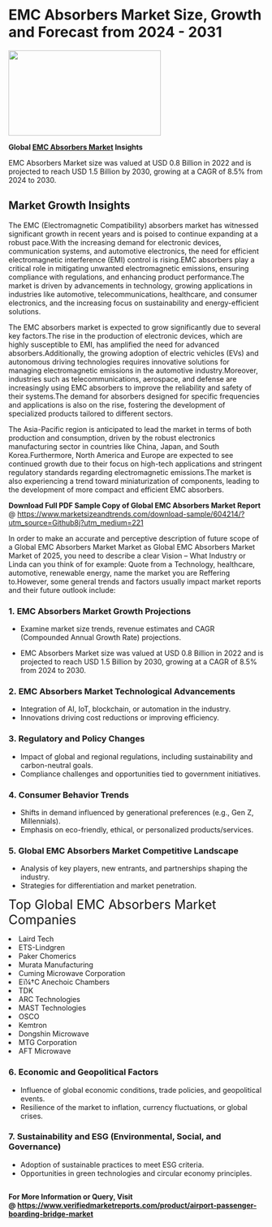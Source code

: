 <H1>EMC Absorbers Market Size, Growth and Forecast from 2024 - 2031</H1><img class="aligncenter size-medium wp-image-584254" src="https://thirdeyenews.in/wp-content/uploads/2024/09/Global-Market-Research-300x168.jpeg" alt="" width="300" height="168" /><p><strong>Global&nbsp;<a href="https://www.marketsizeandtrends.com/download-sample/604214/?utm_source=Github8j?utm_medium=221">EMC Absorbers Market</a> Insights</strong></p><p>EMC Absorbers Market size was valued at USD 0.8 Billion in 2022 and is projected to reach USD 1.5 Billion by 2030, growing at a CAGR of 8.5% from 2024 to 2030.</p><p><h2>Market Growth Insights</h2> <p>The EMC (Electromagnetic Compatibility) absorbers market has witnessed significant growth in recent years and is poised to continue expanding at a robust pace.With the increasing demand for electronic devices, communication systems, and automotive electronics, the need for efficient electromagnetic interference (EMI) control is rising.EMC absorbers play a critical role in mitigating unwanted electromagnetic emissions, ensuring compliance with regulations, and enhancing product performance.The market is driven by advancements in technology, growing applications in industries like automotive, telecommunications, healthcare, and consumer electronics, and the increasing focus on sustainability and energy-efficient solutions.</p> <p>The EMC absorbers market is expected to grow significantly due to several key factors.The rise in the production of electronic devices, which are highly susceptible to EMI, has amplified the need for advanced absorbers.Additionally, the growing adoption of electric vehicles (EVs) and autonomous driving technologies requires innovative solutions for managing electromagnetic emissions in the automotive industry.Moreover, industries such as telecommunications, aerospace, and defense are increasingly using EMC absorbers to improve the reliability and safety of their systems.The demand for absorbers designed for specific frequencies and applications is also on the rise, fostering the development of specialized products tailored to different sectors.</p> <p>The Asia-Pacific region is anticipated to lead the market in terms of both production and consumption, driven by the robust electronics manufacturing sector in countries like China, Japan, and South Korea.Furthermore, North America and Europe are expected to see continued growth due to their focus on high-tech applications and stringent regulatory standards regarding electromagnetic emissions.The market is also experiencing a trend toward miniaturization of components, leading to the development of more compact and efficient EMC absorbers.</p> <p><span class=""><strong>Download Full PDF Sample Copy of Global EMC Absorbers Market Report</strong> @ <a href="https://www.marketsizeandtrends.com/download-sample/604214/?utm_source=Github8j?utm_medium=221" target="_blank">https://www.marketsizeandtrends.com/download-sample/604214/?utm_source=Github8j?utm_medium=221</a></span></p><p>In order to make an accurate and perceptive description of future scope of a Global&nbsp;EMC Absorbers Market Market as Global&nbsp;EMC Absorbers Market Market of 2025, you need to describe a clear Vision &ndash; What Industry or Linda can you think of for example: Quote from a Technology, healthcare, automotive, renewable energy, name the market you are Reffering to.However, some general trends and factors usually impact market reports and their future outlook include:</p><h3>1.&nbsp;<strong>EMC Absorbers Market Growth Projections</strong></h3><ul><li>Examine market size trends, revenue estimates and CAGR (Compounded Annual Growth Rate) projections.</li><li><p>EMC Absorbers Market size was valued at USD 0.8 Billion in 2022 and is projected to reach USD 1.5 Billion by 2030, growing at a CAGR of 8.5% from 2024 to 2030.</p></li></ul><h3>2.&nbsp;<strong>EMC Absorbers Market Technological Advancements</strong></h3><ul><li>Integration of AI, IoT, blockchain, or automation in the industry.</li><li>Innovations driving cost reductions or improving efficiency.</li></ul><h3>3.&nbsp;<strong>Regulatory and Policy Changes</strong></h3><ul><li>Impact of global and regional regulations, including sustainability and carbon-neutral goals.</li><li>Compliance challenges and opportunities tied to government initiatives.</li></ul><h3>4.&nbsp;<strong>Consumer Behavior Trends</strong></h3><ul><li>Shifts in demand influenced by generational preferences (e.g., Gen Z, Millennials).</li><li>Emphasis on eco-friendly, ethical, or personalized products/services.</li></ul><h3>5.&nbsp;<strong>Global EMC Absorbers Market Competitive Landscape</strong></h3><ul><li>Analysis of key players, new entrants, and partnerships shaping the industry.</li><li>Strategies for differentiation and market penetration.</li></ul><p data-pm-slice="1 1 []"><span style="color: inherit; font-family: inherit; font-size: 25px;">Top Global EMC Absorbers Market Companies</span></p><div class="" data-test-id=""><p><li>Laird Tech</li><li> ETS-Lindgren</li><li> Paker Chomerics</li><li> Murata Manufacturing</li><li> Cuming Microwave Corporation</li><li> Eï¼†C Anechoic Chambers</li><li> TDK</li><li> ARC Technologies</li><li> MAST Technologies</li><li> OSCO</li><li> Kemtron</li><li> Dongshin Microwave</li><li> MTG Corporation</li><li> AFT Microwave</li></p></div><h3>6.&nbsp;<strong>Economic and Geopolitical Factors</strong></h3><ul><li>Influence of global economic conditions, trade policies, and geopolitical events.</li><li>Resilience of the market to inflation, currency fluctuations, or global crises.</li></ul><h3>7.&nbsp;<strong>Sustainability and ESG (Environmental, Social, and Governance)</strong></h3><ul><li>Adoption of sustainable practices to meet ESG criteria.</li><li>Opportunities in green technologies and circular economy principles.</li></ul><h2><strong style="font-size: 14px;">For More Information or Query, Visit @&nbsp;</strong><a style="background-color: #ffffff; font-size: 14px;" href="https://www.marketsizeandtrends.com/report/emc-absorbers-market/" target="_blank">https://www.verifiedmarketreports.com/product/airport-passenger-boarding-bridge-market</a></h2>